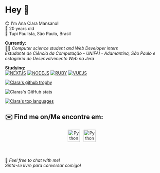 # Hey 👋
😊 I'm Ana Clara Mansano! <br>
📆 20 years old <br>
📍 Tupi Paulista, São Paulo, Brasil

**Currently:** <br>
  👩‍💻 *Computer science student and Web Developer intern* <br>
	  *Estudante de Ciência da Computação - UNIFAI - Adamantina, São Paulo e estagiária de Desenvolvimento Web na Jera*
	  
**Studying:** <br>
<a href="https://pt-br.reactjs.org/docs/getting-started.html"><img alt=NEXTJS src="https://img.shields.io/badge/React-20232A?style=for-the-badge&logo=react&logoColor=61DAFB"></a> <a href="https://nodejs.org"><img alt=NODEJS src="https://img.shields.io/badge/Node.js-339933?style=for-the-badge&logo=nodedotjs&logoColor=white"></a> <a href="https://rubyonrails.org"><img alt=RUBY src="https://img.shields.io/badge/Ruby_on_Rails-CC0000?style=for-the-badge&logo=ruby-on-rails&logoColor=white"></a> <a href="https://vuejs.org"><img alt=VUEJS src="https://img.shields.io/badge/Vue.js-35495E?style=for-the-badge&logo=vuedotjs&logoColor=4FC08D"></a>


[![Clara's github trophy](https://github-profile-trophy.vercel.app/?username=dev-aclara&row=1)](https://github.com/ryo-ma/github-profile-trophy)

![Claras's GitHub stats](https://github-readme-stats.vercel.app/api?username=dev-aclara&show_icons=true)

[![Clara's top languages](https://github-readme-stats.vercel.app/api/top-langs/?username=dev-aclara)](https://github.com/anuraghazra/github-readme-stats)


## ✉️ Find me on/Me encontre em:


<p align="center">
 <a href="https://www.linkedin.com/in/ana-clara-mansano-5051011ab/" target="_blank" rel="noopener noreferrer"> <img src="https://cdn.jsdelivr.net/npm/simple-icons@v3/icons/linkedin.svg" alt="Python" height="40" style="vertical-align:top; margin:4px"></a>
 <a href="mailto:anacmans@outlook.com"> <img src="https://cdn.jsdelivr.net/npm/simple-icons@v3/icons/gmail.svg" alt="Python" height="40" style="vertical-align:top; margin:4px"></a>
</p>
<br>
<br>
💬 <i>Feel free to chat with me!
<br>
<i>Sinta-se livre para conversar comigo!


